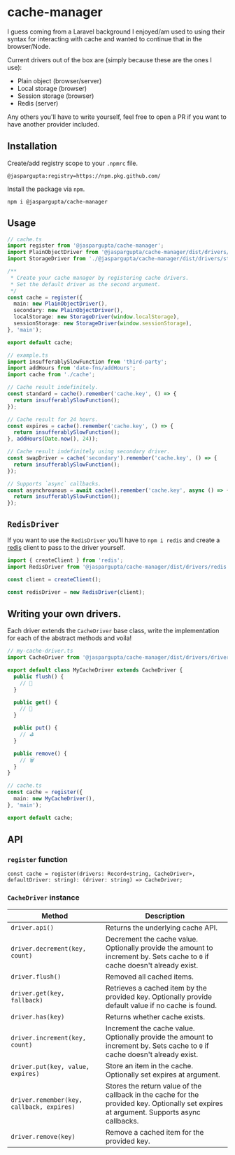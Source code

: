 # cache-manager

I guess coming from a Laravel background I enjoyed/am used to using their syntax for interacting with cache and wanted to continue that in the browser/Node.

Current drivers out of the box are (simply because these are the ones I use): 
- Plain object (browser/server)
- Local storage (browser)
- Session storage (browser)
- Redis (server)

Any others you'll have to write yourself, feel free to open a PR if you want to have another provider included.

## Installation

Create/add registry scope to your `.npmrc` file.

```
@jaspargupta:registry=https://npm.pkg.github.com/
```

Install the package via `npm`.

```
npm i @jaspargupta/cache-manager
```

## Usage

```typescript
// cache.ts
import register from '@jaspargupta/cache-manager';
import PlainObjectDriver from '@jaspargupta/cache-manager/dist/drivers/plain-object';
import StorageDriver from './@jaspargupta/cache-manager/dist/drivers/storage';

/**
 * Create your cache manager by registering cache drivers.
 * Set the default driver as the second argument.
 */
const cache = register({
  main: new PlainObjectDriver(),
  secondary: new PlainObjectDriver(),
  localStorage: new StorageDriver(window.localStorage),
  sessionStorage: new StorageDriver(window.sessionStorage),
}, 'main');

export default cache;
```

```typescript
// example.ts
import insufferablySlowFunction from 'third-party';
import addHours from 'date-fns/addHours';
import cache from './cache';

// Cache result indefinitely.
const standard = cache().remember('cache.key', () => {
  return insufferablySlowFunction();
});

// Cache result for 24 hours.
const expires = cache().remember('cache.key', () => {
  return insufferablySlowFunction();
}, addHours(Date.now(), 24));

// Cache result indefinitely using secondary driver.
const swapDriver = cache('secondary').remember('cache.key', () => {
  return insufferablySlowFunction();
});

// Supports `async` callbacks.
const asynchrounous = await cache().remember('cache.key', async () => {
  return insufferablySlowFunction();
});
```

## `RedisDriver`

If you want to use the `RedisDriver` you'll have to `npm i redis` and create a [redis](https://www.npmjs.com/package/redis) client to pass to the driver yourself.

```typescript
import { createClient } from 'redis';
import RedisDriver from '@jaspargupta/cache-manager/dist/drivers/redis';

const client = createClient();

const redisDriver = new RedisDriver(client);
```

## Writing your own drivers.

Each driver extends the `CacheDriver` base class, write the implementation for each of the abstract methods and voila!

```typescript
// my-cache-driver.ts
import CacheDriver from '@jaspargupta/cache-manager/dist/drivers/driver';

export default class MyCacheDriver extends CacheDriver {
  public flush() {
    // 🚽
  }

  public get() {
    // 🫱
  }

  public put() {
    // ⛳️
  }

  public remove() {
    // 🗑
  }
}

// cache.ts
const cache = register({
  main: new MyCacheDriver(),
}, 'main');

export default cache;
```

## API

### `register` function

```
const cache = register(drivers: Record<string, CacheDriver>, defaultDriver: string): (driver: string) => CacheDriver;
```

### `CacheDriver` instance

| Method                                    | Description                                                                                                                              |
|-------------------------------------------|------------------------------------------------------------------------------------------------------------------------------------------|
| `driver.api()`                            | Returns the underlying cache API.                                                                                                        |
| `driver.decrement(key, count)`            | Decrement the cache value. Optionally provide the amount to increment by. Sets cache to `0` if cache doesn't already exist.              |
| `driver.flush()`                          | Removed all cached items.                                                                                                                |
| `driver.get(key, fallback)`               | Retrieves a cached item by the provided key. Optionally provide default value if no cache is found.                                      |
| `driver.has(key)`                         | Returns whether cache exists.                                                                                                            |
| `driver.increment(key, count)`            | Increment the cache value. Optionally provide the amount to increment by. Sets cache to `0` if cache doesn't already exist.              |
| `driver.put(key, value, expires)`         | Store an item in the cache. Optionally set expires at argument.                                                                          |
| `driver.remember(key, callback, expires)` | Stores the return value of the callback in the cache for the provided key. Optionally set expires at argument. Supports async callbacks. |
| `driver.remove(key)`                      | Remove a cached item for the provided key.                                                                                               |
